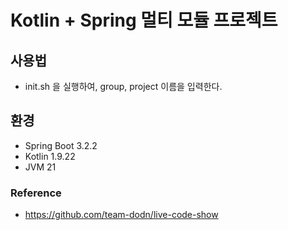# Kotlin + Spring 멀티 모듈 프로젝트

## 사용법
- init.sh 을 실행하여, group, project 이름을 입력한다.

## 환경
- Spring Boot 3.2.2
- Kotlin 1.9.22
- JVM 21

### Reference
- https://github.com/team-dodn/live-code-show
